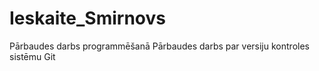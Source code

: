 # Ieskaite_Smirnovs
Pārbaudes darbs programmēšanā
Pārbaudes darbs par versiju kontroles sistēmu Git
